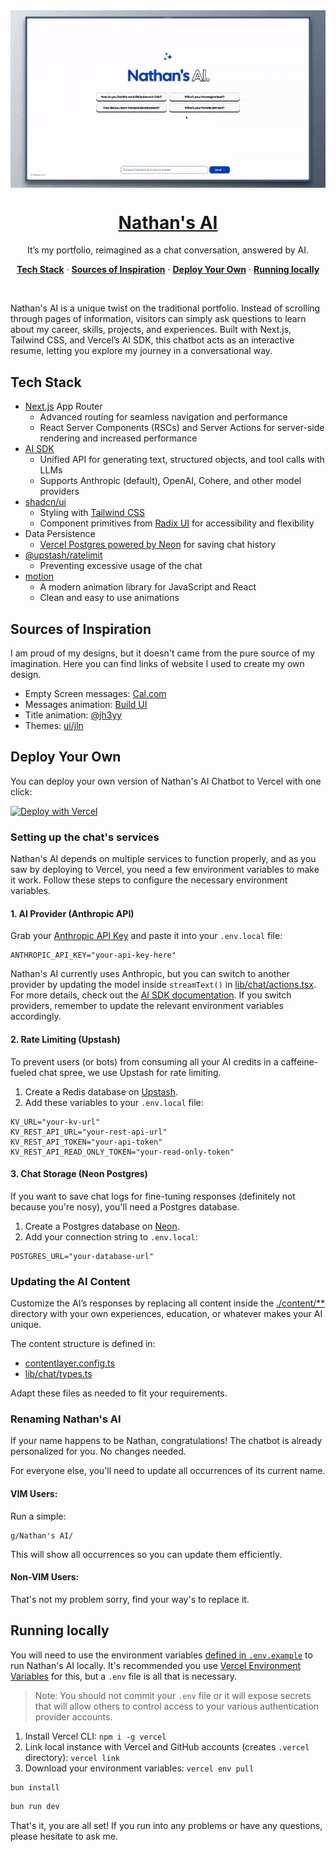 <a href="https://chat.brodin.dev">
  <img alt="Nathan's AI demo" src="./.github/nathan-s-ai.gif" align="center">
  <h1 align="center">Nathan's AI</h1>
</a>

<p align="center">
It’s my portfolio, reimagined as a chat conversation, answered by AI.
</p>

<p align="center">
  <a href="#tech-stack"><strong>Tech Stack</strong></a> ·
  <a href="#sources-of-inspiration"><strong>Sources of Inspiration</strong></a> ·
  <a href="#deploy-your-own"><strong>Deploy Your Own</strong></a> ·
  <a href="#running-locally"><strong>Running locally</strong></a>
</p>
<br/>

Nathan's AI is a unique twist on the traditional portfolio. Instead of scrolling through pages of information, visitors can simply ask questions to learn about my career, skills, projects, and experiences. Built with Next.js, Tailwind CSS, and Vercel’s AI SDK, this chatbot acts as an interactive resume, letting you explore my journey in a conversational way.

## Tech Stack

- [Next.js](https://nextjs.org) App Router
  - Advanced routing for seamless navigation and performance
  - React Server Components (RSCs) and Server Actions for server-side rendering and increased performance
- [AI SDK](https://sdk.vercel.ai/docs)
  - Unified API for generating text, structured objects, and tool calls with LLMs
  - Supports Anthropic (default), OpenAI, Cohere, and other model providers
- [shadcn/ui](https://ui.shadcn.com)
  - Styling with [Tailwind CSS](https://tailwindcss.com)
  - Component primitives from [Radix UI](https://radix-ui.com) for accessibility and flexibility
- Data Persistence
  - [Vercel Postgres powered by Neon](https://vercel.com/storage/postgres) for saving chat history
- [@upstash/ratelimit](https://upstash.com/docs/oss/sdks/ts/ratelimit/overview)
  - Preventing excessive usage of the chat
- [motion](https://motion.dev)
  - A modern animation library for JavaScript and React
  - Clean and easy to use animations

## Sources of Inspiration

I am proud of my designs, but it doesn't came from the pure source of my imagination. Here you can find links of website I used to create my own design.

- Empty Screen messages: [Cal.com](https://cal.com/)
- Messages animation: [Build UI](https://buildui.com/recipes/animated-list)
- Title animation: [@jh3yy](https://x.com/jh3yy/status/1849062440773820747)
- Themes: [ui/jln](https://ui.jln.dev/)

## Deploy Your Own

You can deploy your own version of Nathan's AI Chatbot to Vercel with one click:

[![Deploy with Vercel](https://vercel.com/button)](https://vercel.com/new/clone?repository-url=https%3A%2F%2Fgithub.com%2Fnathanbrodin%2Fchat&env=ANTHROPIC_API_KEY,KV_URL,KV_REST_API_URL,KV_REST_API_TOKEN,KV_REST_API_READ_ONLY_TOKEN&demo-title=Nathan's%20AI&demo-description=Curious%20about%20Nathan%20Brodin%3F%20Ask%20his%20AI%20anything!&demo-url=https%3A%2F%2Fchat.brodin.dev)

### Setting up the chat's services

Nathan's AI depends on multiple services to function properly, and as you saw by deploying to Vercel, you need a few environment variables to make it work. Follow these steps to configure the necessary environment variables.

#### 1. AI Provider (Anthropic API)

Grab your [Anthropic API Key](https://console.anthropic.com/settings/keys) and paste it into your `.env.local` file:

```
ANTHROPIC_API_KEY="your-api-key-here"
```

Nathan's AI currently uses Anthropic, but you can switch to another provider by updating the model inside `streamText()` in [lib/chat/actions.tsx](./lib/chat/actions.tsx). For more details, check out the [AI SDK documentation](https://sdk.vercel.ai/docs/foundations/providers-and-models). If you switch providers, remember to update the relevant environment variables accordingly.

#### 2. Rate Limiting (Upstash)

To prevent users (or bots) from consuming all your AI credits in a caffeine-fueled chat spree, we use Upstash for rate limiting.

1. Create a Redis database on [Upstash](https://upstash.com/docs/redis/overall/getstarted).
2. Add these variables to your `.env.local` file:

```
KV_URL="your-kv-url"
KV_REST_API_URL="your-rest-api-url"
KV_REST_API_TOKEN="your-api-token"
KV_REST_API_READ_ONLY_TOKEN="your-read-only-token"
```

#### 3. Chat Storage (Neon Postgres)

If you want to save chat logs for fine-tuning responses (definitely not because you're nosy), you'll need a Postgres database.

1. Create a Postgres database on [Neon](https://neon.tech/).
2. Add your connection string to `.env.local`:

```
POSTGRES_URL="your-database-url"
```


### Updating the AI Content

Customize the AI’s responses by replacing all content inside the [./content/\*\*](./content/) directory with your own experiences, education, or whatever makes your AI unique.

The content structure is defined in:

- [contentlayer.config.ts](./contentlayer.config.ts)
- [lib/chat/types.ts](lib/chat/types.ts)

Adapt these files as needed to fit your requirements.

### Renaming Nathan's AI

If your name happens to be Nathan, congratulations! The chatbot is already personalized for you. No changes needed.

For everyone else, you'll need to update all occurrences of its current name.

#### VIM Users:

Run a simple:

```
g/Nathan's AI/
```

This will show all occurrences so you can update them efficiently.

#### Non-VIM Users:

That's not my problem sorry, find your way's to replace it.

## Running locally

You will need to use the environment variables [defined in `.env.example`](.env.example) to run Nathan's AI locally. It's recommended you use [Vercel Environment Variables](https://vercel.com/docs/projects/environment-variables) for this, but a `.env` file is all that is necessary.

> Note: You should not commit your `.env` file or it will expose secrets that will allow others to control access to your various authentication provider accounts.

1. Install Vercel CLI: `npm i -g vercel`
2. Link local instance with Vercel and GitHub accounts (creates `.vercel` directory): `vercel link`
3. Download your environment variables: `vercel env pull`

```bash
bun install
```

```bash
bun run dev
```

That's it, you are all set!
If you run into any problems or have any questions, please hesitate to ask me.
